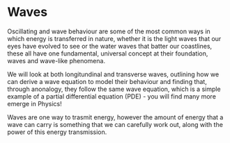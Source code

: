 # Waves

Oscillating and wave behaviour are some of the most common ways in which energy is transferred in nature, whether it is the light waves that our eyes have evolved to see 
or the water waves that batter our coastlines, these all have one fundamental, universal concept at their foundation, waves and wave-like phenomena.

We will look at both longitundinal and transverse waves, outlining how we can derive a wave equation to model their behaviour and finding that, through anonalogy, they
follow the same wave equation, which is a simple example of a partial differential equation (PDE) - you will find many more emerge in Physics!

Waves are one way to trasmit energy, however the amount of energy that a wave can carry is something that we can carefully work out, along with the power of this 
energy transmission.
